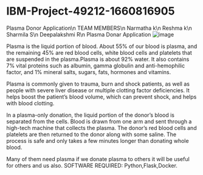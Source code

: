 # IBM-Project-49212-1660816905
Plasma Donor Application\n
TEAM MEMBERS\n
Narmatha k\n
Reshma k\n
Sharmila S\n
Deepalakshmi R\n
Plasma Donar Application
![image](https://user-images.githubusercontent.com/113791179/203226759-69435011-3c5f-470f-a970-3319d4e14333.png)


Plasma is the liquid portion of blood. About 55% of our blood is plasma, and the remaining 45% are red blood cells, white blood cells and platelets that are suspended in the plasma.Plasma is about 92% water. It also contains 7% vital proteins such as albumin, gamma globulin and anti-hemophilic factor, and 1% mineral salts, sugars, fats, hormones and vitamins.

Plasma is commonly given to trauma, burn and shock patients, as well as people with severe liver disease or multiple clotting factor deficiencies. It helps boost the patient’s blood volume, which can prevent shock, and helps with blood clotting.

In a plasma-only donation, the liquid portion of the donor’s blood is separated from the cells. Blood is drawn from one arm and sent through a high-tech machine that collects the plasma. The donor’s red blood cells and platelets are then returned to the donor along with some saline. The process is safe and only takes a few minutes longer than donating whole blood.

Many of them need plasma if we donate plasma to others it will be useful for others and us also.
SOFTWARE REQUIRED:
Python,Flask,Docker.
